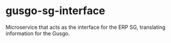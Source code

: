# gusgo-sg-interface
Microservice that acts as the interface for the ERP SG, translating information for the Gusgo.
